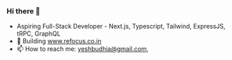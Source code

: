 ### Hi there 👋

- Aspiring Full-Stack Developer - Next.js, Typescript, Tailwind, ExpressJS, tRPC, GraphQL
- 🔭 Building www.refocus.co.in
- 📫 How to reach me: yeshbudhia@gmail.com,
